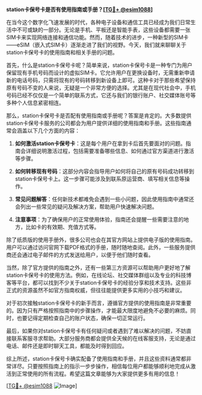 **station卡保号卡是否有使用指南或手册？[[TG💪+ @esim1088](https://t.me/s/esim1088)]**

在当今这个数字化飞速发展的时代，各种电子设备和通信工具已经成为我们日常生活中不可或缺的一部分。无论是手机、平板还是智能手表，这些设备都需要一张SIM卡来实现网络连接和通信功能。然而，随着技术的进步，一种新型的SIM卡——eSIM（嵌入式SIM卡）逐渐走进了我们的视野。今天，我们就来聊聊关于station卡保号卡的使用指南和相关手册的问题。

首先，什么是station卡保号卡呢？简单来说，station卡保号卡是一种专门为用户保留现有手机号码而设计的虚拟SIM卡。它允许用户在更换设备时，无需重新申请新的电话号码，只需将现有的号码转移到新设备上即可。这种卡对于那些希望保持原有号码不变的人来说，无疑是一个非常方便的选择。尤其是在现代社会中，手机号码已经不仅仅是一个简单的联系方式，它还与我们的银行账户、社交媒体账号等多种个人信息紧密相连。

那么，station卡保号卡是否配有使用指南或手册呢？答案是肯定的。大多数提供station卡保号卡服务的公司都会为用户提供详细的使用指南和手册。这些指南通常会涵盖以下几个方面的内容：

1. **如何激活station卡保号卡**：这是每个用户在拿到卡后首先要面对的问题。指南会详细说明激活过程，包括需要准备哪些信息、如何通过官方渠道进行激活等步骤。

2. **如何转移现有号码**：这部分内容会指导用户如何将自己的原有号码成功转移到station卡保号卡上。这一步骤可能涉及到联系原运营商、填写相关信息等操作。

3. **常见问题解答**：任何新技术都难免会遇到一些小问题，因此使用指南中通常还会列出一些常见的疑问及解决方案，帮助用户快速解决问题。

4. **注意事项**：为了确保用户的正常使用体验，指南还会提醒一些需要注意的地方，比如卡的有效期、充值方式等。

除了纸质版的使用手册外，很多公司也会在其官方网站上提供电子版的使用指南。用户可以通过访问官网下载PDF格式的手册，随时随地查阅。此外，一些服务提供商还会通过电子邮件的方式发送给用户，以便于他们随时查看。

当然，除了官方提供的指南之外，还有一些第三方资源可以帮助用户更好地了解station卡保号卡的使用方法。例如，在线论坛、社交媒体群组以及专业的科技博客等平台，都可以找到不少关于station卡保号卡的经验分享和技术支持。这些非正式的资源虽然不如官方指南权威，但往往能提供更多实用的小技巧和建议。

对于初次接触station卡保号卡的新手而言，遵循官方提供的使用指南是非常重要的。因为只有严格按照指南中的步骤操作，才能最大限度地避免不必要的麻烦。同时，也要记得定期检查自己的账户状态，确保一切正常运行。

最后，如果你对station卡保号卡有任何疑问或者遇到了难以解决的问题，不妨直接联系客服寻求帮助。大部分服务商都会提供全天候的在线客服支持，无论是通过电话、邮件还是即时聊天工具，都能及时得到回应。

综上所述，station卡保号卡确实配备了使用指南和手册，并且这些资料通常都非常详尽。只要按照指南上的指示一步步操作，相信每位用户都能够顺利地完成从激活到正常使用的所有流程。希望这篇文章能够为大家提供更多有用的信息！

[[TG💪+ @esim1088](https://t.me/s/esim1088) ![Image](https://i.postimg.cc/4NQfJmqS/Snipaste-2025-05-13-00-14-12.png)]